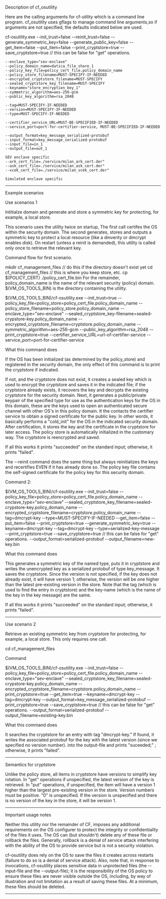 Description of cf_osutility


Here are the calling arguments for cf-utility which is a command line program.
cf_osutility uses gflags to manage command line arguments,so if
arguments are not specified, the defaults indicated below are used.

cf-osutility.exe
    --init_trust=false
    --reinit_trust=false
    --generate_symmetric_key=false
    --generate_public_key=false
    --get_item=false
    --put_item=false
    --print_cryptstore=true
    --save_cryptstore=true  // this can be false for "get" operations.

    --enclave_type="sev-enclave"
    --policy_domain_name=datica_file_share_1
    --policy_key_file=policy_cert_file.policy_domain_name
    --policy_store_filename=MUST-SPECIFY-IF-NEEDED
    --encrypted_cryptstore_filename=MUST-SPECIFY
    --sealed_cryptstore_key_filename=MUST-SPECIFY
    --keyname="store_encryption_key_1"
    --symmetric_algorithm=aes-256-gcm
    --public_key_algorithm=rsa_2048

    --tag=MUST-SPECIFY-IF-NEEDED
    --version=MUST-SPECIFY-IF-NEEDED
    --type=MUST-SPECIFY-IF-NEEDED

    --certifier_service_URL=MUST-BE-SPECIFIED-IF-NEEDED
    --service_port=port-for-certifier-service, MUST-BE-SPECIFIED-IF-NEEDED

    --output_format=key_message_serialized-protobuf
    --input_format=key_message_serialized-protobuf
    --input_file=in_1
    --output_file=out_1

    SEV enclave specific
    --ark_cert_file=./service/milan_ark_cert.der"
    --ask_cert_file=./service/milan_ask_cert.der"
    --vcek_cert_file=./service/milan_vcek_cert.der"

    Simulated enclave specific


--------------------------------------------------------------------------


Example scenarios


Use scenarios 1

Intitialze domain and generate and store a symmetric key for
protecting, for example, a local store.

This scenario uses the utility twice
on startup, The first call certifes the OS within the security domain.
The second generates, stores and outputs a symmetric key to protect a local
resource (like a dmverity or dmcrypt enables disk).  On restart (unless a
reinit is demanded), this utility is called only once to retrieve the relevant
key.

Command flow for first scenario.

mkdir cf_management_files  // do this if the directory doesn't exist yet
cd cf_management_files     // this is where you keep store, etc.
cp $(POLICY_CERT) ./policy_cert_file.bin
For the remainder, policy_domain_name is the name of the relevant security
(policy) domain. $(VM_OS_TOOLS_BIN) is the directory containing the utility.

$(VM_OS_TOOLS_BIN)/cf-osutility.exe
    --init_trust=true
    --policy_key_file=policy_store=policy_cert_file.policy_domain_name
    --policy_store_filename=policy_store.policy_domain_name
    --enclave_type="sev-enclave"
    --sealed_cryptstore_key-filename=sealed-crypstore-key.policy_domain_name
    --encrypted_cryptstore_filename=cryptstore.policy_domain_name
    --symmetric_algorithm=aes-256-gcm
    --public_key_algorithm=rsa_2048
    --print_cryptstore=true
    --certifier_service_URL=url-of-certifier-service
    --service_port=port-for-certifier-service

What this command does

If the OS has been initialized (as determined by the policy_store)
and registered in the security domain, the only effect of this
command is to print the cryptstore if indicated.

If not, and the cryptstore does not exist, it creates a sealed key which
is used to encrypt the cryptstore and saves it in the indicated file; if
the cryptstore already exists, it recovers the key and decrypts the existing
cryptstore for the security domain.  Next, it generates a public/private
keypair of the specified type for use as the authentication keys for the
OS in this domain, these are the keys used to open an authenticated secure
channel with other OS's in this policy domain.  It the contacts the certifier
service to obtain a signed certificate for the public key.  In
other words, it basically performs a "cold_init" for the OS in the indicated
security domain.  After certification, it stores the key and the certificate
in the cryptstore for later access.  The policy store is automatically
initialized in the customary way.  The cryptstore is reencrypted and saved.

If all this works it prints "succeeded" on the standard input; otherwise,
it prints "failed".

The --reinit command does the same thing but always reinitializes the keys
and recertifies EVEN if it has already done so.  The policy key file contains
the self-signed certificate for the policy key for this security domain.

Command 2:

$(VM_OS_TOOLS_BIN)/cf-osutility.exe
    --init_trust=false
    --policy_key_file=policy_store=policy_cert_file.policy_domain_name
    --enclave_type="sev-enclave"
    --sealed_cryptstore_key_filename=sealed-crypstore-key.policy_domain_name
    --encrypted_cryptstore_filename=cryptstore.policy_domain_name
    --tag=dmcrypt-key
    --type=MUST-SPECIFY-IF-NEEDED
    --get_item=false
    --put_item=false
    --print_cryptstore=true
    --generate_symmetric_key=true
    --keyname=dmcrypt-key
    --tag=dmcrypt-key
    --type=serialized-key-message
    --print_cryptstore=true
    --save_cryptstore=true  // this can be false for "get" operations.
    --output_format=serialized-protobuf
    --output_filename=new-key.bin


What this command does

This generates a symmetric key of the named type, puts it in cryptstore and
writes the unencrypted key as a serialized protobuf of type key_message.
It saves the cryptstore.  Since the version is not specified, if the
key does not already exist, it will have version 1; otherwise, the version
will be one higher than the latest pre-existing version in the store.
Note that the tag (which is used to find the entry in cryptstore) and the
key-name (which is the name of the key in the key message) are the same.

If all this works it prints "succeeded" on the standard input; otherwise,
it prints "failed".

-------------------------------------------------------------------------------

Use scenario 2

Retrieve an existing symmetric key from cryptstore for protecting, for
example, a local store.  This only requires one call.

cd cf_management_files

Command

$(VM_OS_TOOLS_BIN)/cf-osutility.exe
    --init_trust=false
    --policy_key_file=policy_store=policy_cert_file.policy_domain_name
    --enclave_type="sev-enclave"
    --sealed_cryptstore_key_filename=sealed-crypstore-key.policy_domain_name
    --encrypted_cryptstore_filename=cryptstore.policy_domain_name
    --print_cryptstore=true
    --get_item=true
    --keyname=dmcrypt-key
    --tag=dmcrypt-key
    --output_format=key_message_serialized-protobuf
    --print_cryptstore=true
    --save_cryptstore=true  // this can be false for "get" operations.
    --output_format=serialized-protobuf
    --output_filename=existing-key.bin

What this command does

It searches the cryptstore for an entry with tag "dmcrypt-key."
If found, it writes the associated protobuf for the key 
with the latest version (since we specified no version number).
into the output-file and prints "suceeded;" ; otherwise,
it prints "failed".

--------------------------------------------------------------------------------

Semantics for cryptstore

Unlike the policy store, all items in cryptstore have versions to simplify
key rotation.  In "get" operations if unspecified, the latest version of
the key is retrieved.  In "put" operations, if unspecified, the item will
have a version 1 higher than the largest pre-existing version in the store.
Version numbers must be positive.  "0" is unspecified.  If the version is
unspecified and there is no version of the key in the store, it will be
version 1.

--------------------------------------------------------------------------------

Important usage notes

Neither this utility nor the remainder of CF, imposes any additional
requirements on the OS configurer to protect the integrity or
confidentiality of the files it uses.  The OS can (but shouldn't)
delete any of these file or rollback the files.  Generally, rollback
is a denial of service attack interfering with the ability of the
OS to provide service but is not a security violation.

cf-osutility does rely on the OS to save the files it creates across
restarts (failure to do so is a denial of service attack).  Also,
note that, in response to invocations, cf-osutility places sensitive
data in unprotected files (the --input-file and the --output-file);
it is the responsibility of the OS policy to ensure these files are
never visible outside the OS, including, by way of illustration
and not limitation as a result of saving these files.  At a minimum,
these files should be deleted.

--------------------------------------------------------------------------------
